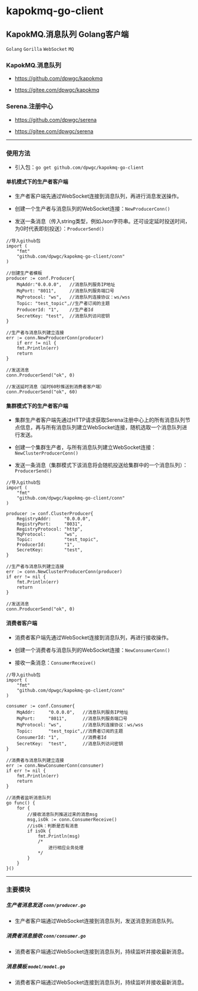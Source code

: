 # kapokmq-go-client

## KapokMQ.消息队列 Golang客户端

`Golang` `Gorilla` `WebSocket` `MQ`

### KapokMQ.消息队列

* https://github.com/dpwgc/kapokmq

* https://gitee.com/dpwgc/kapokmq

### Serena.注册中心

* https://github.com/dpwgc/serena

* https://gitee.com/dpwgc/serena

***

### 使用方法

* 引入包：`go get github.com/dpwgc/kapokmq-go-client`

#### 单机模式下的生产者客户端

* 生产者客户端先通过WebSocket连接到消息队列，再进行消息发送操作。

* 创建一个生产者与消息队列的WebSocket连接：`NewProducerConn()`

* 发送一条消息（传入string类型，例如Json字符串。还可设定延时投送时间，为0时代表即刻投送）：`ProducerSend()`

```
//导入github包
import (
	"fmt"
	"github.com/dpwgc/kapokmq-go-client/conn"
)
```

```
//创建生产者模板
producer := conf.Producer{
    MqAddr:"0.0.0.0",   //消息队列服务IP地址
    MqPort: "8011",     //消息队列服务端口号
    MqProtocol: "ws",   //消息队列连接协议：ws/wss
    Topic: "test_topic",//生产者订阅的主题
    ProducerId: "1",    //生产者Id
    SecretKey: "test",  //消息队列访问密钥
}

//生产者与消息队列建立连接
err := conn.NewProducerConn(producer)
    if err != nil {
    fmt.Println(err)
    return
}

//发送消息
conn.ProducerSend("ok", 0)

//发送延时消息（延时60秒推送到消费者客户端）
conn.ProducerSend("ok", 60)
```

#### 集群模式下的生产者客户端

* 集群生产者客户端先通过HTTP请求获取Serena注册中心上的所有消息队列节点信息，再与所有消息队列建立WebSocket连接，随机选取一个消息队列进行发送。

* 创建一个集群生产者，与所有消息队列建立WebSocket连接：`NewClusterProducerConn()`

* 发送一条消息（集群模式下该消息将会随机投送给集群中的一个消息队列）：`ProducerSend()`

```
//导入github包
import (
	"fmt"
	"github.com/dpwgc/kapokmq-go-client/conn"
)
```

```
producer := conf.ClusterProducer{
	RegistryAddr:     "0.0.0.0",
	RegistryPort:     "8031",
	RegistryProtocol: "http",
	MqProtocol:       "ws",
	Topic:            "test_topic",
	ProducerId:       "1",
	SecretKey:        "test",
}

//生产者与消息队列建立连接
err := conn.NewClusterProducerConn(producer)
if err != nil {
	fmt.Println(err)
	return
}

//发送消息
conn.ProducerSend("ok", 0)
```

#### 消费者客户端

* 消费者客户端先通过WebSocket连接到消息队列，再进行接收操作。

* 创建一个消费者与消息队列的WebSocket连接：`NewConsumerConn()`

* 接收一条消息：`ConsumerReceive()`

```
//导入github包
import (
	"fmt"
	"github.com/dpwgc/kapokmq-go-client/conn"
)
```

```
consumer := conf.Consumer{
	MqAddr:     "0.0.0.0",   //消息队列服务IP地址
	MqPort:     "8011",      //消息队列服务端口号
	MqProtocol: "ws",        //消息队列连接协议：ws/wss
	Topic:      "test_topic",//消费者订阅的主题
	ConsumerId: "1",         //消费者Id   
	SecretKey:  "test",      //消息队列访问密钥
}

//消费者与消息队列建立连接
err := conn.NewConsumerConn(consumer)
if err != nil {
	fmt.Println(err)
	return
}

//消费者监听消息队列
go func() {
	for {
		//接收消息队列推送过来的消息msg
		msg,isOk := conn.ConsumerReceive()
		//isOk：判断是否有消息
		if isOk {
			fmt.Println(msg)
			/*
				进行相应业务处理
			*/
		}
	}
}()
```

***

### 主要模块

##### 生产者消息发送 `conn/producer.go`

* 生产者客户端通过WebSocket连接到消息队列，发送消息到消息队列。

##### 消费者消息接收 `conn/consumer.go`

* 消费者客户端通过WebSocket连接到消息队列，持续监听并接收最新消息。

##### 消息模板 `model/model.go`

* 消费者客户端通过WebSocket连接到消息队列，持续监听并接收最新消息。



